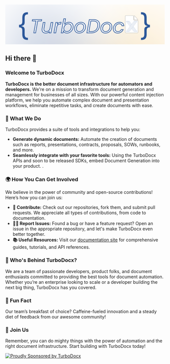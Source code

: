 [![TurboDocx](https://raw.githubusercontent.com/TurboDocx/html-to-docx/main/banner.png)](https://www.turbodocx.com)

## Hi there 👋

### Welcome to TurboDocx

**TurboDocx is the better document infrastructure for automators and developers.** We're on a mission to transform document generation and management for businesses of all sizes. With our powerful content injection platform, we help you automate complex document and presentation workflows, eliminate repetitive tasks, and create documents with ease.

### 🚀 What We Do

TurboDocx provides a suite of tools and integrations to help you:
- **Generate dynamic documents:** Automate the creation of documents such as reports, presentations, contracts, proposals, SOWs, runbooks, and more.
- **Seamlessly integrate with your favorite tools:** Using the TurboDocx APIs and soon to be released SDKs, embed Document Generation into your product. .

### 🌍 How You Can Get Involved

We believe in the power of community and open-source contributions! Here’s how you can join us:

- **🌈 Contribute:** Check out our repositories, fork them, and submit pull requests. We appreciate all types of contributions, from code to documentation.
- **👩‍💻 Report Issues:** Found a bug or have a feature request? Open an issue in the appropriate repository, and let's make TurboDocx even better together.
- **📚 Useful Resources:** Visit our [documentation site](https://docs.turbodocx.com/) for comprehensive guides, tutorials, and API references.

### 💼 Who's Behind TurboDocx?

We are a team of passionate developers, product folks, and document enthusiasts committed to providing the best tools for document automation. Whether you’re an enterprise looking to scale or a developer building the next big thing, TurboDocx has you covered.

### 🍿 Fun Fact

Our team’s breakfast of choice? Caffeine-fueled innovation and a steady diet of feedback from our awesome community!

### 🧙 Join Us

Remember, you can do mighty things with the power of automation and the right document infrastructure. Start building with TurboDocx today!

[![Proudly Sponsored by TurboDocx](https://image.typedream.com/cdn-cgi/image/width=1920,format=auto,fit=scale-down,quality=100/https://api.typedream.com/v0/document/public/de39171b-a5c9-49c5-bd9c-c2dfd5d632a2/2PZxyx12UwC5HrIA3p6lo16fCms_Group_16_1_.png)](https://www.TurboDocx.com)
